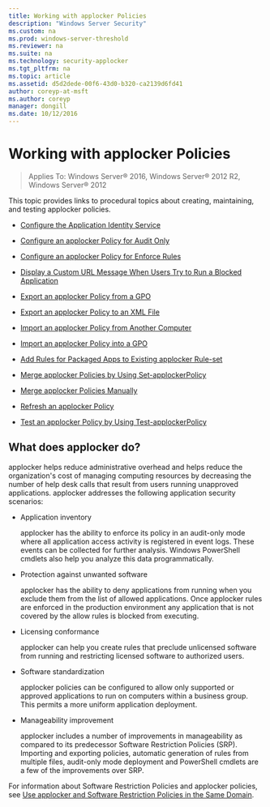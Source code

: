 ```yaml
---
title: Working with applocker Policies
description: "Windows Server Security"
ms.custom: na
ms.prod: windows-server-threshold
ms.reviewer: na
ms.suite: na
ms.technology: security-applocker
ms.tgt_pltfrm: na
ms.topic: article
ms.assetid: d5d2dede-00f6-43d0-b320-ca2139d6fd41
author: coreyp-at-msft
ms.author: coreyp
manager: dongill
ms.date: 10/12/2016
---
```

# Working with applocker Policies

>Applies To: Windows Server&reg; 2016, Windows Server&reg; 2012 R2, Windows Server&reg; 2012

This topic provides links to procedural topics about creating, maintaining, and testing applocker policies.

-   [Configure the Application Identity Service](configure-the-application-identity-service.md)

-   [Configure an applocker Policy for Audit Only](configure-an-applocker-policy-for-audit-only.md)

-   [Configure an applocker Policy for Enforce Rules](configure-an-applocker-policy-for-enforce-rules.md)

-   [Display a Custom URL Message When Users Try to Run a Blocked Application](display-a-custom-url-message-when-users-try-to-run-a-blocked-application.md)

-   [Export an applocker Policy from a GPO](export-an-applocker-policy-from-a-gpo.md)

-   [Export an applocker Policy to an XML File](export-an-applocker-policy-to-an-xml-file.md)

-   [Import an applocker Policy from Another Computer](import-an-applocker-policy-from-another-computer.md)

-   [Import an applocker Policy into a GPO](import-an-applocker-policy-into-a-gpo.md)

-   [Add Rules for Packaged Apps to Existing applocker Rule-set](add-rules-for-packaged-apps-to-existing-applocker-rule-set.md)

-   [Merge applocker Policies by Using Set-applockerPolicy](merge-applocker-policies-by-using-set-applockerpolicy.md)

-   [Merge applocker Policies Manually](merge-applocker-policies-manually.md)

-   [Refresh an applocker Policy](refresh-an-applocker-policy.md)

-   [Test an applocker Policy by Using Test-applockerPolicy](test-an-applocker-policy-by-using-test-applockerpolicy.md)

## What does applocker do?
applocker helps reduce administrative overhead and helps reduce the organization's cost of managing computing resources by decreasing the number of help desk calls that result from users running unapproved applications. applocker addresses the following application security scenarios:

-   Application inventory

    applocker has the ability to enforce its policy in an audit-only mode where all application access activity is registered in event logs. These events can be collected for further analysis. Windows PowerShell cmdlets also help you analyze this data programmatically.

-   Protection against unwanted software

    applocker has the ability to deny applications from running when you exclude them from the list of allowed applications.  Once applocker rules are enforced in the production environment any application that is not covered by the allow rules is blocked from executing.

-   Licensing conformance

    applocker can help you create rules that preclude unlicensed software from running and restricting licensed software to authorized users.

-   Software standardization

    applocker policies can be configured to allow only supported or approved applications to run on computers within a business group. This permits a more uniform application deployment.

-   Manageability improvement

    applocker includes a number of improvements in manageability as compared to its predecessor Software Restriction Policies (SRP). Importing and exporting policies, automatic generation of rules from multiple files, audit-only mode deployment and PowerShell cmdlets are a few of the improvements over SRP.


For information about Software Restriction Policies and applocker policies, see [Use applocker and Software Restriction Policies in the Same Domain](../use-applocker-and-software-restriction-policies-in-the-same-domain.md).



